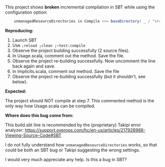 
This project shows **broken** incremental compilation in SBT while using the configuration option:

```scala
    unmanagedResourceDirectories in Compile <+= baseDirectory( _ / "src/main/scala" )
```

**Reproducing:**

1. Launch SBT
2. Use `;reload ;clean ;~test:compile`
3. Observe the project building successfully (2 source files).
4. In Usage.scala, comment out the method. Save the file.
5. Observe the project re-building successfully. Now uncomment the line back again and save.
6. In Implicits.scala, comment out method. Save the file
7. Observe the project re-building successfully (but it shouldn't, see below).

**Expected:**

The project should NOT compile at step 7. This commented method is the only way how Usage.scala can be compiled.

**Where does this bug come from:**

This build.sbt line is recommended by the (proprietary) Takipi error analyzer: https://support.overops.com/hc/en-us/articles/217928988-Viewing-Source-Code#SBT

I do not fully understand how `unmanagedResourceDirectories` works, so that could be both an SBT bug or Takipi suggesting the wrong settings.

I would very much appreciate any help. Is this a bug in SBT?
